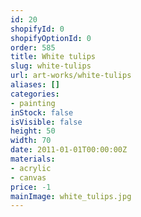 ```yaml
---
id: 20
shopifyId: 0
shopifyOptionId: 0
order: 585
title: White tulips
slug: white-tulips
url: art-works/white-tulips
aliases: []
categories:
- painting
inStock: false
isVisible: false
height: 50
width: 70
date: 2011-01-01T00:00:00Z
materials:
- acrylic
- canvas
price: -1
mainImage: white_tulips.jpg
---
```

